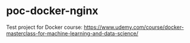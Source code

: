 # poc-docker-nginx
Test project for Docker course: https://www.udemy.com/course/docker-masterclass-for-machine-learning-and-data-science/
